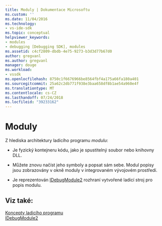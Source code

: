 ```yaml
---
title: Moduly | Dokumentace Microsoftu
ms.custom: ''
ms.date: 11/04/2016
ms.technology:
- vs-ide-sdk
ms.topic: conceptual
helpviewer_keywords:
- modules
- debugging [Debugging SDK], modules
ms.assetid: c4cf2809-dbdb-4e75-9273-b3d3d77b67d0
author: gregvanl
ms.author: gregvanl
manager: douge
ms.workload:
- vssdk
ms.openlocfilehash: 8750c1f6676966be8564fbf4a175a66fa180a401
ms.sourcegitcommit: 25a62c2db771f938e3baa658df8b1ae54a960e4f
ms.translationtype: MT
ms.contentlocale: cs-CZ
ms.lasthandoff: 07/24/2018
ms.locfileid: "39233162"
---
```

# <a name="modules"></a>Moduly
Z hlediska architektury ladicího programu *modulu*:  
  
-   Je fyzický kontejneru kódu, jako je spustitelný soubor nebo knihovny DLL.  
  
-   Můžete znovu načíst jeho symboly a popsat sám sebe. Modul popisy jsou zobrazovány v okně moduly v integrovaném vývojovém prostředí.  
  
-   Je reprezentován [IDebugModule2](../../extensibility/debugger/reference/idebugmodule2.md) rozhraní vytvořené ladicí stroj pro popis modulu.  
  
## <a name="see-also"></a>Viz také:  
 [Koncepty ladicího programu](../../extensibility/debugger/debugger-concepts.md)   
 [IDebugModule2](../../extensibility/debugger/reference/idebugmodule2.md)